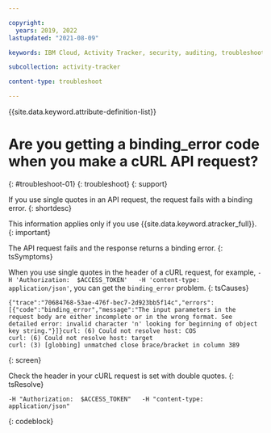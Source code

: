 ```yaml
---

copyright:
  years: 2019, 2022
lastupdated: "2021-08-09"

keywords: IBM Cloud, Activity Tracker, security, auditing, troubleshooting

subcollection: activity-tracker

content-type: troubleshoot

---
```


{{site.data.keyword.attribute-definition-list}}

# Are you getting a binding_error code when you make a cURL API request?
{: #troubleshoot-01}
{: troubleshoot}
{: support} 

If you use single quotes in an API request, the request fails with a binding error. 
{: shortdesc}


This information applies only if you use {{site.data.keyword.atracker_full}}.
{: important}


The API request fails and the response returns a binding error.
{: tsSymptoms}

When you use single quotes in the header of a cURL request, for example, `-H 'Authorization:  $ACCESS_TOKEN'   -H 'content-type: application/json'`, you can get the `binding_error` problem.
{: tsCauses}


```text
{"trace":"70684768-53ae-476f-bec7-2d923bb5f14c","errors":[{"code":"binding_error","message":"The input parameters in the request body are either incomplete or in the wrong format. See detailed error: invalid character 'n' looking for beginning of object key string."}]}curl: (6) Could not resolve host: COS
curl: (6) Could not resolve host: target
curl: (3) [globbing] unmatched close brace/bracket in column 389
```
{: screen}


Check the header in your cURL request is set with double quotes.
{: tsResolve}

```text
-H "Authorization:  $ACCESS_TOKEN"   -H "content-type: application/json"
```
{: codeblock} 


